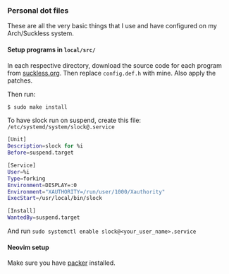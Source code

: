 ### Personal dot files
These are all the very basic things that I use and have configured on my Arch/Suckless system.

<html><blockquote class="imgur-embed-pub" lang="en" data-id="a/tUWKV8h"  ><a href="//imgur.com/a/tUWKV8h"></a></blockquote><script async src="//s.imgur.com/min/embed.js" charset="utf-8"></script></html>

#### Setup programs in `local/src/`
In each respective directory, download the source code for each program from
[suckless.org](https://suckless.org/). Then replace `config.def.h` with mine. Also apply the
patches.

Then run:
```bash
$ sudo make install
```
To have slock run on suspend, create this file: `/etc/systemd/system/slock@.service`
```bash
[Unit]
Description=slock for %i
Before=suspend.target

[Service]
User=%i
Type=forking
Environment=DISPLAY=:0
Environment="XAUTHORITY=/run/user/1000/Xauthority"
ExecStart=/usr/local/bin/slock

[Install]
WantedBy=suspend.target
```
And run `sudo systemctl enable slock@<your_user_name>.service`

#### Neovim setup
Make sure you have [packer](https://github.com/wbthomason/packer.nvim#quickstart) installed.
